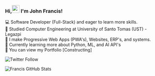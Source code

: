### Hi,<img src="https://raw.githubusercontent.com/MartinHeinz/MartinHeinz/master/wave.gif" width="25px"> I'm John Francis! 

 💻 Software Developer (Full-Stack) and eager to learn more skills. <br/>
 📖 Studied Computer Engineering at University of Santo Tomas (UST) - Legazpi <br/>
 📲 I make Progressive Web Apps (PWA's), Websites, ERP's, and systems. <br/>
 🤔 Currently learning more about Python, ML, and AI API's <br/>
 💬 You can view my Portfolio [Constructing] <br/>

![Twitter Follow](https://img.shields.io/twitter/follow/johnfrancistm?label=Twitter%20&style=social)



![Francis GitHub Stats](https://github-readme-stats.vercel.app/api?username=fraanciisq&show_icons=true&theme=radical)

